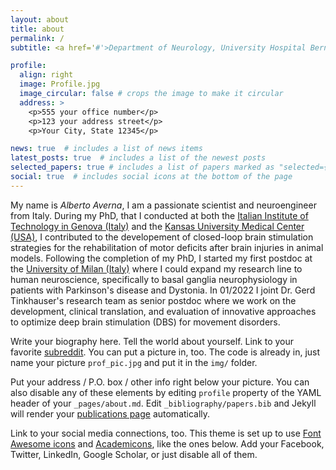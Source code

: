 ```yaml
---
layout: about
title: about
permalink: /
subtitle: <a href='#'>Department of Neurology, University Hospital Bern, Freiburgstrasse 16, 3010 Bern, Switzerland</a>

profile:
  align: right
  image: Profile.jpg
  image_circular: false # crops the image to make it circular
  address: >
    <p>555 your office number</p>
    <p>123 your address street</p>
    <p>Your City, State 12345</p>

news: true  # includes a list of news items
latest_posts: true  # includes a list of the newest posts
selected_papers: true # includes a list of papers marked as "selected={true}"
social: true  # includes social icons at the bottom of the page
---
```



My name is *Alberto Averna*, I am a passionate scientist and neuroengineer from Italy. During my PhD, that I conducted at both the [Italian Institute of Technology in Genova (Italy)](https://www.iit.it/it/) and the [Kansas University Medical Center (USA)](https://www.kumc.edu), I contributed to the developement of closed-loop brain stimulation strategies for the rehabilitation of motor deficits after brain injuries in animal models. 
Following the completion of my PhD, I started my first postdoc at the [University of Milan (Italy)](https://www.diss.unimi.it/ecm/home/ricerca/centri-di-ricerca) where I could expand my research line to human neuroscience, specifically to basal ganglia neurophysiology in patients with Parkinson's disease and Dystonia. 
In 01/2022 I joint Dr. Gerd Tinkhauser's research team as senior postdoc where we work on the development, clinical translation, and evaluation of innovative approaches to optimize deep brain stimulation (DBS) for movement disorders.


Write your biography here. Tell the world about yourself. Link to your favorite [subreddit](http://reddit.com). You can put a picture in, too. The code is already in, just name your picture `prof_pic.jpg` and put it in the `img/` folder.

Put your address / P.O. box / other info right below your picture. You can also disable any of these elements by editing `profile` property of the YAML header of your `_pages/about.md`. Edit `_bibliography/papers.bib` and Jekyll will render your [publications page](/al-folio/publications/) automatically.

Link to your social media connections, too. This theme is set up to use [Font Awesome icons](http://fortawesome.github.io/Font-Awesome/) and [Academicons](https://jpswalsh.github.io/academicons/), like the ones below. Add your Facebook, Twitter, LinkedIn, Google Scholar, or just disable all of them.
